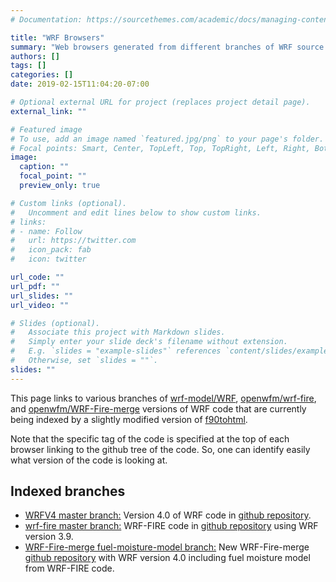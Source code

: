 ```yaml
---
# Documentation: https://sourcethemes.com/academic/docs/managing-content/

title: "WRF Browsers"
summary: "Web browsers generated from different branches of WRF source code"
authors: []
tags: []
categories: []
date: 2019-02-15T11:04:20-07:00

# Optional external URL for project (replaces project detail page).
external_link: ""

# Featured image
# To use, add an image named `featured.jpg/png` to your page's folder.
# Focal points: Smart, Center, TopLeft, Top, TopRight, Left, Right, BottomLeft, Bottom, BottomRight.
image:
  caption: ""
  focal_point: ""
  preview_only: true

# Custom links (optional).
#   Uncomment and edit lines below to show custom links.
# links:
# - name: Follow
#   url: https://twitter.com
#   icon_pack: fab
#   icon: twitter

url_code: ""
url_pdf: ""
url_slides: ""
url_video: ""

# Slides (optional).
#   Associate this project with Markdown slides.
#   Simply enter your slide deck's filename without extension.
#   E.g. `slides = "example-slides"` references `content/slides/example-slides.md`.
#   Otherwise, set `slides = ""`.
slides: ""
---
```


This page links to various branches of [wrf-model/WRF](https://github.com/wrf-model/WRF), [openwfm/wrf-fire](https://github.com/openwfm/wrf-fire), and [openwfm/WRF-Fire-merge](https://github.com/openwfm/WRF-Fire-merge) versions of WRF code that are currently being indexed by a slightly modified version of [f90tohtml](https://code.google.com/archive/p/f90tohtml/).

Note that the specific tag of the code is specified at the top of each browser linking to the github tree of the code. So, one can identify easily what version of the code is looking at.

## Indexed branches

* [WRFV4 master branch:](http://math.ucdenver.edu/~farguella/wrf-browsers/WRF/master/) Version 4.0 of WRF code in [github repository](https://github.com/wrf-model/WRF).
* [wrf-fire master branch:](http://math.ucdenver.edu/~farguella/wrf-browsers/wrf-fire/master/) WRF-FIRE code in [github repository](https://github.com/openwfm/wrf-fire) using WRF version 3.9.
* [WRF-Fire-merge fuel-moisture-model branch:](http://math.ucdenver.edu/~farguella/wrf-browsers/WRF-Fire-merge/fuel-moisture-model/) New WRF-Fire-merge [github repository](https://github.com/openwfm/WRF-Fire-merge) with WRF version 4.0 including fuel moisture model from WRF-FIRE code.


